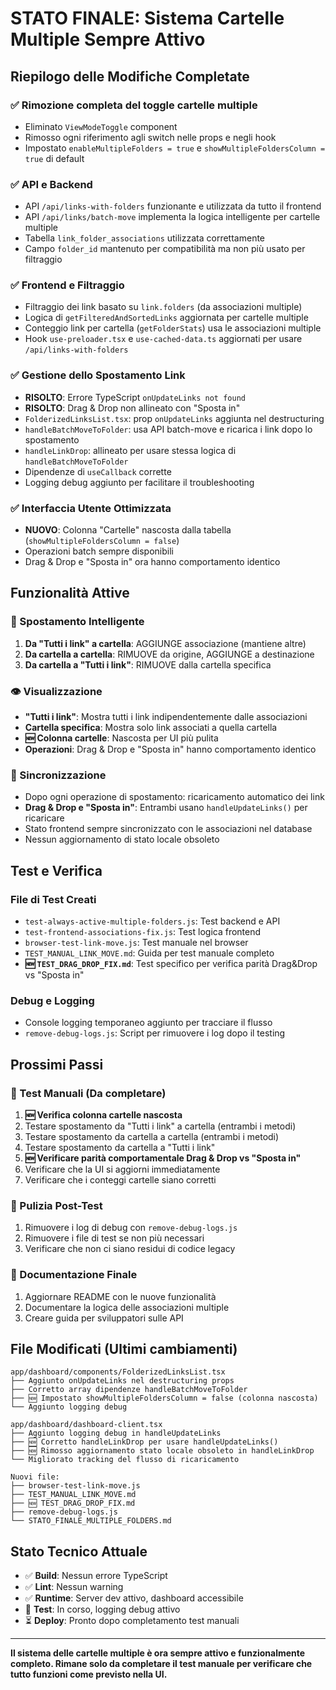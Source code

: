 # STATO FINALE: Sistema Cartelle Multiple Sempre Attivo

## Riepilogo delle Modifiche Completate

### ✅ Rimozione completa del toggle cartelle multiple
- Eliminato `ViewModeToggle` component
- Rimosso ogni riferimento agli switch nelle props e negli hook
- Impostato `enableMultipleFolders = true` e `showMultipleFoldersColumn = true` di default

### ✅ API e Backend
- API `/api/links-with-folders` funzionante e utilizzata da tutto il frontend
- API `/api/links/batch-move` implementa la logica intelligente per cartelle multiple
- Tabella `link_folder_associations` utilizzata correttamente
- Campo `folder_id` mantenuto per compatibilità ma non più usato per filtraggio

### ✅ Frontend e Filtraggio
- Filtraggio dei link basato su `link.folders` (da associazioni multiple)
- Logica di `getFilteredAndSortedLinks` aggiornata per cartelle multiple
- Conteggio link per cartella (`getFolderStats`) usa le associazioni multiple
- Hook `use-preloader.tsx` e `use-cached-data.ts` aggiornati per usare `/api/links-with-folders`

### ✅ Gestione dello Spostamento Link
- **RISOLTO**: Errore TypeScript `onUpdateLinks not found`
- **RISOLTO**: Drag & Drop non allineato con "Sposta in"
- `FolderizedLinksList.tsx`: prop `onUpdateLinks` aggiunta nel destructuring
- `handleBatchMoveToFolder`: usa API batch-move e ricarica i link dopo lo spostamento
- `handleLinkDrop`: allineato per usare stessa logica di `handleBatchMoveToFolder`
- Dipendenze di `useCallback` corrette
- Logging debug aggiunto per facilitare il troubleshooting

### ✅ Interfaccia Utente Ottimizzata
- **NUOVO**: Colonna "Cartelle" nascosta dalla tabella (`showMultipleFoldersColumn = false`)
- Operazioni batch sempre disponibili
- Drag & Drop e "Sposta in" ora hanno comportamento identico

## Funzionalità Attive

### 🔄 Spostamento Intelligente
1. **Da "Tutti i link" a cartella**: AGGIUNGE associazione (mantiene altre)
2. **Da cartella a cartella**: RIMUOVE da origine, AGGIUNGE a destinazione  
3. **Da cartella a "Tutti i link"**: RIMUOVE dalla cartella specifica

### 👁️ Visualizzazione
- **"Tutti i link"**: Mostra tutti i link indipendentemente dalle associazioni
- **Cartella specifica**: Mostra solo link associati a quella cartella
- **🆕 Colonna cartelle**: Nascosta per UI più pulita
- **Operazioni**: Drag & Drop e "Sposta in" hanno comportamento identico

### 🔄 Sincronizzazione
- Dopo ogni operazione di spostamento: ricaricamento automatico dei link
- **Drag & Drop e "Sposta in"**: Entrambi usano `handleUpdateLinks()` per ricaricare
- Stato frontend sempre sincronizzato con le associazioni nel database
- Nessun aggiornamento di stato locale obsoleto

## Test e Verifica

### File di Test Creati
- `test-always-active-multiple-folders.js`: Test backend e API
- `test-frontend-associations-fix.js`: Test logica frontend
- `browser-test-link-move.js`: Test manuale nel browser
- `TEST_MANUAL_LINK_MOVE.md`: Guida per test manuale completo
- **🆕 `TEST_DRAG_DROP_FIX.md`**: Test specifico per verifica parità Drag&Drop vs "Sposta in"

### Debug e Logging
- Console logging temporaneo aggiunto per tracciare il flusso
- `remove-debug-logs.js`: Script per rimuovere i log dopo il testing

## Prossimi Passi

### 🧪 Test Manuali (Da completare)
1. **🆕 Verifica colonna cartelle nascosta**
2. Testare spostamento da "Tutti i link" a cartella (entrambi i metodi)
3. Testare spostamento da cartella a cartella (entrambi i metodi)
4. Testare spostamento da cartella a "Tutti i link" 
5. **🆕 Verificare parità comportamentale Drag & Drop vs "Sposta in"**
6. Verificare che la UI si aggiorni immediatamente
7. Verificare che i conteggi cartelle siano corretti

### 🧹 Pulizia Post-Test
1. Rimuovere i log di debug con `remove-debug-logs.js`
2. Rimuovere i file di test se non più necessari
3. Verificare che non ci siano residui di codice legacy

### 📝 Documentazione Finale
1. Aggiornare README con le nuove funzionalità
2. Documentare la logica delle associazioni multiple
3. Creare guida per sviluppatori sulle API

## File Modificati (Ultimi cambiamenti)

```
app/dashboard/components/FolderizedLinksList.tsx
├── Aggiunto onUpdateLinks nel destructuring props
├── Corretto array dipendenze handleBatchMoveToFolder  
├── 🆕 Impostato showMultipleFoldersColumn = false (colonna nascosta)
└── Aggiunto logging debug

app/dashboard/dashboard-client.tsx
├── Aggiunto logging debug in handleUpdateLinks
├── 🆕 Corretto handleLinkDrop per usare handleUpdateLinks()
├── 🆕 Rimosso aggiornamento stato locale obsoleto in handleLinkDrop
└── Migliorato tracking del flusso di ricaricamento

Nuovi file:
├── browser-test-link-move.js
├── TEST_MANUAL_LINK_MOVE.md  
├── 🆕 TEST_DRAG_DROP_FIX.md
├── remove-debug-logs.js
└── STATO_FINALE_MULTIPLE_FOLDERS.md
```

## Stato Tecnico Attuale

- ✅ **Build**: Nessun errore TypeScript
- ✅ **Lint**: Nessun warning
- ✅ **Runtime**: Server dev attivo, dashboard accessibile
- 🔄 **Test**: In corso, logging debug attivo
- ⏳ **Deploy**: Pronto dopo completamento test manuali

---

**Il sistema delle cartelle multiple è ora sempre attivo e funzionalmente completo. Rimane solo da completare il test manuale per verificare che tutto funzioni come previsto nella UI.**
